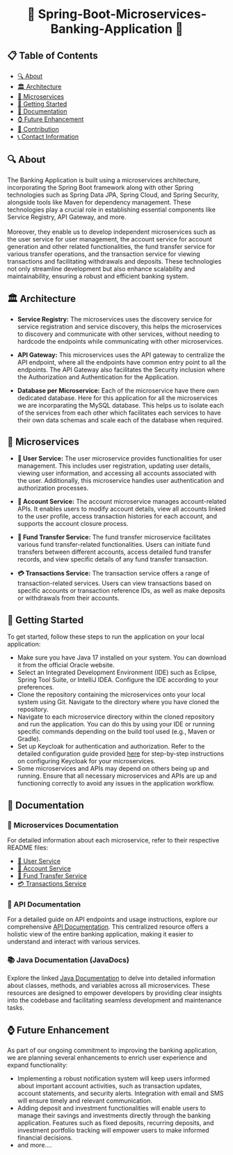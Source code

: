 <h1 align="center">🌟 Spring-Boot-Microservices-Banking-Application 🌟</h1>
<h2>📋 Table of Contents</h2>

- [🔍 About](#-about)
- [🏛️ Architecture](#-architecture)
- [🚀 Microservices](#-microservices)
- [🚀 Getting Started](#-getting-started)
- [📖 Documentation](#-documentation)
- [⌚ Future Enhancement](#-future-enhancement)
- [🤝 Contribution](#-contribution)
- [📞 Contact Information](#-contact-information)

## 🔍 About
<p>
    The Banking Application is built using a microservices architecture, incorporating the Spring Boot framework along with other Spring technologies such as Spring Data JPA, Spring Cloud, and Spring Security, alongside tools like Maven for dependency management. These technologies play a crucial role in establishing essential components like Service Registry, API Gateway, and more.<br><br>
    Moreover, they enable us to develop independent microservices such as the user service for user management, the account service for account generation and other related functionalities, the fund transfer service for various transfer operations, and the transaction service for viewing transactions and facilitating withdrawals and deposits. These technologies not only streamline development but also enhance scalability and maintainability, ensuring a robust and efficient banking system.
</p>

## 🏛️ Architecture

- **Service Registry:** The microservices uses the discovery service for service registration and service discovery, this helps the microservices to discovery and communicate with other services, without needing to hardcode the endpoints while communicating with other microservices.

- **API Gateway:** This microservices uses the API gateway to centralize the API endpoint, where all the endpoints have common entry point to all the endpoints. The API Gateway also facilitates the Security inclusion where the Authorization and Authentication for the Application.

- **Database per Microservice:** Each of the microservice have there own dedicated database. Here for this application for all the microservices we are incorparating the MySQL database. This helps us to isolate each of the services from each other which facilitates each services to have their own data schemas and scale each of the database when required.


<h2>🚀 Microservices</h2>

- **👤 User Service:** The user microservice provides functionalities for user management. This includes user registration, updating user details, viewing user information, and accessing all accounts associated with the user. Additionally, this microservice handles user authentication and authorization processes.

- **💼 Account Service:** The account microservice manages account-related APIs. It enables users to modify account details, view all accounts linked to the user profile, access transaction histories for each account, and supports the account closure process.

- **💸 Fund Transfer Service:** The fund transfer microservice facilitates various fund transfer-related functionalities. Users can initiate fund transfers between different accounts, access detailed fund transfer records, and view specific details of any fund transfer transaction.

- **💳 Transactions Service:** The transaction service offers a range of transaction-related services. Users can view transactions based on specific accounts or transaction reference IDs, as well as make deposits or withdrawals from their accounts.

<h2>🚀 Getting Started</h2>

To get started, follow these steps to run the application on your local application:

- Make sure you have Java 17 installed on your system. You can download it from the official Oracle website.
- Select an Integrated Development Environment (IDE) such as Eclipse, Spring Tool Suite, or IntelliJ IDEA. Configure the IDE according to your preferences.
- Clone the repository containing the microservices onto your local system using Git. Navigate to the directory where you have cloned the repository.
- Navigate to each microservice directory within the cloned repository and run the application. You can do this by using your IDE or running specific commands depending on the build tool used (e.g., Maven or Gradle).
- Set up Keycloak for authentication and authorization. Refer to the detailed configuration guide provided [here](https://devscribbles.hashnode.dev/mastering-microservices-authentication-and-authorization-with-keycloak) for step-by-step instructions on configuring Keycloak for your microservices.
- Some microservices and APIs may depend on others being up and running. Ensure that all necessary microservices and APIs are up and functioning correctly to avoid any issues in the application workflow.

<h2>📖 Documentation</h2>
<h3>📂 Microservices Documentation</h3>

For detailed information about each microservice, refer to their respective README files:

- [👤 User Service](./User-Service/README.md)
- [💼 Account Service](./Account-Service/README.md)
- [💸 Fund Transfer Service](./Fund-Transfer/README.md)
- [💳 Transactions Service](./Transaction-Service/README.md)

<h3>📖 API Documentation</h3>

For a detailed guide on API endpoints and usage instructions, explore our comprehensive [API Documentation](https://app.theneo.io/student/spring-boot-microservices-banking-application). This centralized resource offers a holistic view of the entire banking application, making it easier to understand and interact with various services.

<h3>📚 Java Documentation (JavaDocs)</h3>

Explore the linked [Java Documentation](https://kartik1502.github.io/Spring-Boot-Microservices-Banking-Application/) to delve into detailed information about classes, methods, and variables across all microservices. These resources are designed to empower developers by providing clear insights into the codebase and facilitating seamless development and maintenance tasks.

## ⌚ Future Enhancement

As part of our ongoing commitment to improving the banking application, we are planning several enhancements to enrich user experience and expand functionality:

- Implementing a robust notification system will keep users informed about important account activities, such as transaction updates, account statements, and security alerts. Integration with email and SMS will ensure timely and relevant communication.
- Adding deposit and investment functionalities will enable users to manage their savings and investments directly through the banking application. Features such as fixed deposits, recurring deposits, and investment portfolio tracking will empower users to make informed financial decisions.
- and more....




